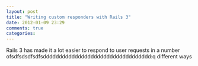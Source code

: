```yaml
---
layout: post
title: "Writing custom responders with Rails 3"
date: 2012-01-09 23:29
comments: true
categories: 
---
```

Rails 3 has made it a lot easier to respond to user requests in a number ofsdfsdsdfsdfsdddddddddddddddddddddddddddddddddd:q
different ways

